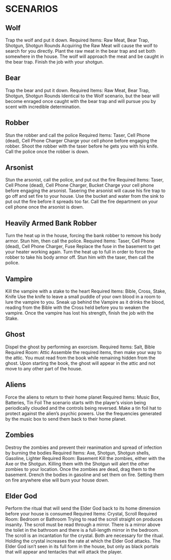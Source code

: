 # SCENARIOS
## Wolf
Trap the wolf and put it down.
Required Items: Raw Meat, Bear Trap, Shotgun, Shotgun Rounds
Acquiring the Raw Meat will cause the wolf to search for you directly. Plant the raw meat in the bear trap and set both somewhere in the house. The wolf will approach the meat and be caught in the bear trap. Finish the job with your shotgun.

## Bear
Trap the bear and put it down.
Required Items: Raw Meat, Bear Trap, Shotgun, Shotgun Rounds
Identical to the Wolf scenario, but the bear will become enraged once caught with the bear trap and will pursue you by scent with incredible determination.

## Robber
Stun the robber and call the police
Required Items: Taser, Cell Phone (dead), Cell Phone Charger
Charge your cell phone before engaging the robber. Shoot the robber with the taser before he gets you with his knife. Call the police once the robber is down.

## Arsonist
Stun the arsonist, call the police, and put out the fire
Required Items: Taser, Cell Phone (dead), Cell Phone Charger, Bucket
Charge your cell phone before engaging the arsonist. Tasering the arsonist will cause his fire trap to go off and set fire to your house. Use the bucket and water from the sink to put out the fire before it spreads too far. Call the fire department on your cell phone once the arsonist is down.

## Heavily Armed Bank Robber
Turn the heat up in the house, forcing the bank robber to remove his body armor. Stun him, then call the police.
Required Items: Taser, Cell Phone (dead), Cell Phone Charger, Fuse
Replace the fuse in the basement to get your heater working again. Turn the heat up to full in order to force the robber to take his body armor off. Stun him with the taser, then call the police.

## Vampire
Kill the vampire with a stake to the heart
Required Items: Bible, Cross, Stake, Knife
Use the knife to leave a small puddle of your own blood in a room to lure the vampire to you. Sneak up behind the Vampire as it drinks the blood, reading from the Bible with the Cross held before you to weaken the vampire. Once the vampire has lost his strength, finish the job with the Stake.

## Ghost
Dispel the ghost by performing an exorcism.
Required Items: Salt, Bible
Required Room: Attic
Assemble the required items, then make your way to the attic. You must read from the book while remaining hidden from the ghost. Upon starting the book, the ghost will appear in the attic and not move to any other part of the house.

## Aliens
Force the aliens to return to their home planet
Required Items: Music Box, Batteries, Tin Foil
The scenario starts with the player’s vision being periodically clouded and the controls being reversed. Make a tin foil hat to protect against the alien’s psychic powers. Use the frequencies generated by the music box to send them back to their home planet.

## Zombies
Destroy the zombies and prevent their reanimation and spread of infection by burning the bodies
Required Items: Axe, Shotgun, Shotgun shells, Gasoline, Lighter
Required Room: Basement
Kill the zombies, either with the Axe or the Shotgun. Killing them with the Shotgun will alert the other zombies to your location. Once the zombies are dead, drag them to the basement. Drench the bodies in gasoline and set them on fire. Setting them on fire anywhere else will burn your house down.

## Elder God
Perform the ritual that will send the Elder God back to its home dimension before your house is consumed
Required Items: Crystal, Scroll
Required Room: Bedroom or Bathroom
Trying to read the scroll straight on produces insanity. The scroll must be read through a mirror. There is a mirror above the toilet in the bathroom and there is a full-length mirror in the bedroom. The scroll is an incantation for the crystal. Both are necessary for the ritual. Holding the crystal increases the rate at which the Elder God attacks. The Elder God isn’t seen in its full form in the house, but only as black portals that will appear and tentacles that will attack the player.